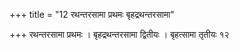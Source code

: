+++
title = "12 रथन्तरसामा प्रथमः बृहद्रथन्तरसामा"

+++
रथन्तरसामा प्रथमः । बृहद्रथन्तरसामा द्वितीयः । बृहत्सामा तृतीयः १२
